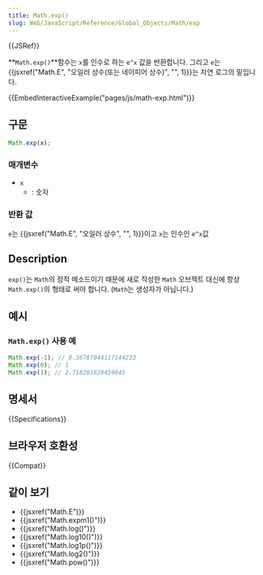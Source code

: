 ```yaml
---
title: Math.exp()
slug: Web/JavaScript/Reference/Global_Objects/Math/exp
---
```


{{JSRef}}

**`Math.exp()`**함수는 `x`를 인수로 하는 `e^x` 값을 반환합니다. 그리고 `e`는 {{jsxref("Math.E", "오일러 상수(또는 네이피어 상수)", "", 1)}}는 자연 로그의 밑입니다.

{{EmbedInteractiveExample("pages/js/math-exp.html")}}

## 구문

```js
Math.exp(x);
```

### 매개변수

- `x`
  - : 숫자

### 반환 값

`e`는 {{jsxref("Math.E", "오일러 상수", "", 1)}}이고 `x`는 인수인 `e^x`값

## Description

`exp()`는 `Math`의 정적 메소드이기 때문에 새로 작성한 `Math` 오브젝트 대신에 항상 `Math.exp()`의 형태로 써야 합니다. (`Math`는 생성자가 아닙니다.)

## 예시

### `Math.exp()` 사용 예

```js
Math.exp(-1); // 0.36787944117144233
Math.exp(0); // 1
Math.exp(1); // 2.718281828459045
```

## 명세서

{{Specifications}}

## 브라우저 호환성

{{Compat}}

## 같이 보기

- {{jsxref("Math.E")}}
- {{jsxref("Math.expm1()")}}
- {{jsxref("Math.log()")}}
- {{jsxref("Math.log10()")}}
- {{jsxref("Math.log1p()")}}
- {{jsxref("Math.log2()")}}
- {{jsxref("Math.pow()")}}
